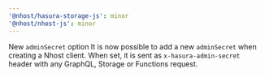 ```yaml
---
'@nhost/hasura-storage-js': minor
'@nhost/nhost-js': minor
---
```


New `adminSecret` option
It is now possible to add a new `adminSecret` when creating a Nhost client. When set, it is sent as `x-hasura-admin-secret` header with any GraphQL, Storage or Functions request.